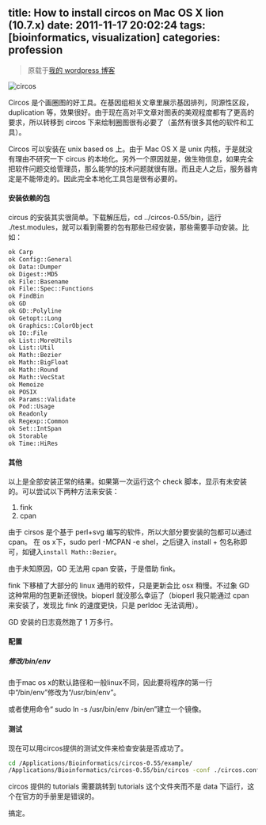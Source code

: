 title: How to install circos on Mac OS X lion (10.7.x)
date: 2011-11-17 20:02:24
tags: [bioinformatics, visualization] 
categories: profession
---
> 原载于[我的 wordpress 博客](https://daweimhuang.wordpress.com/)


![circos](http://daweih.github.io/images/cancer-genome-challenge.jpg)


Circos 是个画圈图的好工具。在基因组相关文章里展示基因排列，同源性区段，duplication 等，效果很好。由于现在高对平文章对图表的美观程度都有了更高的要求，所以转移到 circos 下来绘制圈图很有必要了（虽然有很多其他的软件和工具）。

Circos 可以安装在 unix based os 上。由于 Mac OS X 是 unix 内核，于是就没有理由不研究一下 circus 的本地化。另外一个原因就是，做生物信息，如果完全把软件问题交给管理员，那么能学的技术问题就很有限。而且走人之后，服务器肯定是不能带走的。因此完全本地化工具包是很有必要的。

#### 安装依赖的包
circus 的安装其实很简单。下载解压后，cd ../circos-0.55/bin，运行 ./test.modules，就可以看到需要的包有那些已经安装，那些需要手动安装。比如：

``` bash
ok Carp
ok Config::General
ok Data::Dumper
ok Digest::MD5
ok File::Basename
ok File::Spec::Functions
ok FindBin
ok GD
ok GD::Polyline
ok Getopt::Long
ok Graphics::ColorObject
ok IO::File
ok List::MoreUtils
ok List::Util
ok Math::Bezier
ok Math::BigFloat
ok Math::Round
ok Math::VecStat
ok Memoize
ok POSIX
ok Params::Validate
ok Pod::Usage
ok Readonly
ok Regexp::Common
ok Set::IntSpan
ok Storable
ok Time::HiRes
```

#### 其他

以上是全部安装正常的结果。如果第一次运行这个 check 脚本，显示有未安装的。可以尝试以下两种方法来安装：

1. fink
2. cpan

由于 cirsos 是个基于 perl+svg 编写的软件，所以大部分要安装的包都可以通过 cpan。
在 os x下，sudo perl -MCPAN -e shel，之后键入 install + 包名称即可，如键入`install Math::Bezier`。

由于未知原因，GD 无法用 cpan 安装，于是借助 fink。

fink 下移植了大部分的 linux 通用的软件，只是更新会比 osx 稍慢。不过象 GD 这种常用的包更新还很快。bioperl 就没那么幸运了（bioperl 我只能通过 cpan 来安装了，发现比 fink 的速度更快，只是 perldoc 无法调用）。

GD 安装的日志竟然跑了 1 万多行。

#### 配置

##### 修改/bin/env

由于mac os x的默认路径和一般linux不同，因此要将程序的第一行中“/bin/env”修改为“/usr/bin/env”。

或者使用命令“ sudo ln -s /usr/bin/env /bin/en”建立一个镜像。

#### 测试

现在可以用circos提供的测试文件来检查安装是否成功了。

``` bash
cd /Applications/Bioinformatics/circos-0.55/example/
/Applications/Bioinformatics/circos-0.55/bin/circos -conf ./circos.conf
```

circos 提供的 tutorials 需要跳转到 tutorials 这个文件夹而不是 data 下运行，这个在官方的手册里是错误的。

搞定。